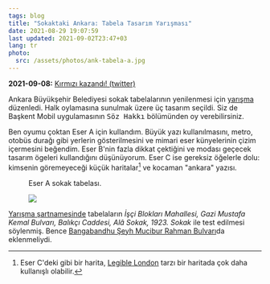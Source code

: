 ```yaml
---
tags: blog
title: "Sokaktaki Ankara: Tabela Tasarım Yarışması"
date: 2021-08-29 19:07:59
last updated: 2021-09-02T23:47+03
lang: tr
photo:
  src: /assets/photos/ank-tabela-a.jpg
---
```


**<time>2021-09-08:** [Kırmızı kazandı! (twitter)](https://twitter.com/ankarabbld/status/1433505785573777414)

Ankara Büyükşehir Belediyesi sokak tabelalarının yenilenmesi için [yarışma][] düzenledi. Halk oylamasına sunulmak üzere üç tasarım seçildi. Siz de Başkent Mobil uygulamasının <kbd><samp>Söz Hakkı</samp></kbd> bölümünden oy verebilirsiniz.

Ben oyumu çoktan Eser A için kullandım. Büyük yazı kullanılmasını, metro, otobüs durağı gibi yerlerin gösterilmesini ve mimari eser künyelerinin çizim içermesini beğendim. Eser B'nin fazla dikkat çektiğini ve modası geçecek tasarım ögeleri kullandığını düşünüyorum. Eser C ise gereksiz öğelerle dolu: kimsenin göremeyeceği küçük haritalar[^1] ve kocaman "ankara" yazısı.

[^1]: Eser C'deki gibi bir harita, [Legible London][] tarzı bir haritada çok daha kullanışlı olabilir.

<figure><figcaption>Eser A sokak tabelası.</figcaption>

![](<%= it.photo.src %>)

</figure>

[Yarışma şartnamesinde][şartname] tabelaların <i>İşçi Blokları Mahallesi, Gazi Mustafa Kemal Bulvarı, Balıkçı Caddesi, Alâ Sokak, 1923. Sokak</i> ile test edilmesi söylenmiş. Bence [Bangabandhu Şeyh Mucibur Rahman Bulvarı][BŞM Rahman]da eklenmeliydi.

[yarışma]: https://sokaktakiankara.ankara.bel.tr/
[Legible London]: https://en.wikipedia.org/wiki/Legible_London
[şartname]: https://sokaktakiankara.ankara.bel.tr/sartnameekler/tabelafontyarismasartnamesi.pdf
[BŞM Rahman]: https://www.openstreetmap.org/way/25211791
